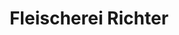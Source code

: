 ---
title: "Fleischerei Richter"
url: /goerlitz/fleischerei-richter-reichenbacher-strasse/
shop: Metzgerei
---